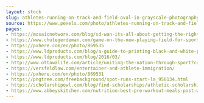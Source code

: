 ```yaml
---
layout: stock
slug: athletes-running-on-track-and-field-oval-in-grayscale-photography-34514
source: https://www.pexels.com/photo/athletes-running-on-track-and-field-oval-in-grayscale-photography-34514/
pages:
- https://mosaicnetworx.com/blog/sd-wan-its-all-about-getting-the-right-fit/attachment/athletes-athletics-black-and-white-34514-2/
- https://www.chutegerdeman.com/game-on-the-new-playing-field-for-sports-retail/athletes-athletics-black-and-white-34514/
- https://pxhere.com/en/photo/869535
- https://www.ldproducts.com/blog/a-guide-to-printing-black-and-white-photos-at-home/
- https://www.ldproducts.com/blog/2016/03/
- http://www.ottawalife.com/article/uniting-the-nation-through-sport?c=13
- https://versfeldlaw.com/entertainer-and-athlete-immigration/
- https://pxhere.com/en/photo/869531
- https://pngtree.com/freebackground/spot-runs-start-la_956134.html
- https://scholarshipowl.com/blog/find-scholarships/athletic-scholarships-vs-academic-scholarships/
- https://www.abbeyskitchen.com/nutrition-best-pre-workout-meals-post-workout-meals-enduranc/
---
```

